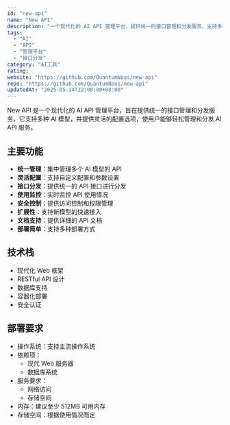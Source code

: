 ```yaml
---
id: "new-api"
name: "New API"
description: "一个现代化的 AI API 管理平台，提供统一的接口管理和分发服务，支持多种 AI 模型和自定义配置"
tags:
  - "AI"
  - "API"
  - "管理平台"
  - "接口分发"
category: "AI工具"
rating: 
website: "https://github.com/QuantumNous/new-api"
repo: "https://github.com/QuantumNous/new-api"
updatedAt: "2025-05-14T22:00:00+08:00"
---
```


New API 是一个现代化的 AI API 管理平台，旨在提供统一的接口管理和分发服务。它支持多种 AI 模型，并提供灵活的配置选项，使用户能够轻松管理和分发 AI API 服务。

## 主要功能

- **统一管理**：集中管理多个 AI 模型的 API
- **灵活配置**：支持自定义配置和参数设置
- **接口分发**：提供统一的 API 接口进行分发
- **使用监控**：实时监控 API 使用情况
- **安全控制**：提供访问控制和权限管理
- **扩展性**：支持新模型的快速接入
- **文档支持**：提供详细的 API 文档
- **部署简单**：支持多种部署方式

## 技术栈

- 现代化 Web 框架
- RESTful API 设计
- 数据库支持
- 容器化部署
- 安全认证

## 部署要求

- 操作系统：支持主流操作系统
- 依赖项：
  - 现代 Web 服务器
  - 数据库系统
- 服务要求：
  - 网络访问
  - 存储空间
- 内存：建议至少 512MB 可用内存
- 存储空间：根据使用情况而定 